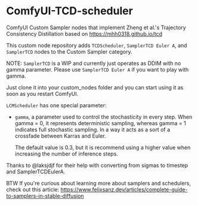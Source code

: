 # ComfyUI-TCD-scheduler

ComfyUI Custom Sampler nodes that implement Zheng et al.'s Trajectory Consistency Distillation based on https://mhh0318.github.io/tcd

This custom node repository adds `TCDScheduler`, `SamplerTCD Euler A`, and `SamplerTCD` nodes to the Custom Sampler category.

NOTE: `SamplerTCD` is a WIP and currently just operates as DDIM with no gamma parameter. Please use `SamplerTCD Euler A` if you want to play with gamma.

Just clone it into your custom_nodes folder and you can start using it as soon as you restart ComfyUI.

`LCMScheduler` has one special parameter:

- `gamma`, a parameter used to control the stochasticity in every step.
  When gamma = 0, it represents deterministic sampling, whereas gamma = 1 indicates full stochastic sampling. In a way it acts as a sort of a crossfade between Karras and Euler.

  The default value is 0.3, but it is recommend using a higher value when increasing the number of inference steps.

Thanks to @laksjdjf for their help with converting from sigmas to timestep and SamplerTCDEulerA.

BTW If you're curious about learning more about samplers and schedulers, check out this article: https://www.felixsanz.dev/articles/complete-guide-to-samplers-in-stable-diffusion
